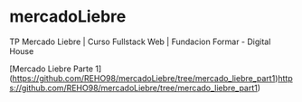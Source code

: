 # mercadoLiebre
TP Mercado Liebre | Curso Fullstack Web | Fundacion Formar - Digital House


[Mercado Liebre Parte 1] (https://github.com/REHO98/mercadoLiebre/tree/mercado_liebre_part1)https://github.com/REHO98/mercadoLiebre/tree/mercado_liebre_part1)
